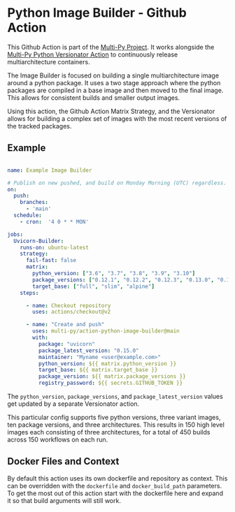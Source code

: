 # Python Image Builder - Github Action

This Github Action is part of the [Multi-Py Project](https://github.com/multi-py). It works alongside the [Multi-Py Python Versionator Action](https://github.com/multi-py/action-python-versionator) to continuously release multiarchitecture containers.

The Image Builder is focused on building a single multiarchitecture image around a python package. It uses a two stage approach where the python packages are compiled in a base image and then moved to the final image. This allows for consistent builds and smaller output images.

Using this action, the Github Action Matrix Strategy, and the Versionator allows for building a complex set of images with the most recent versions of the tracked packages.

## Example

```yaml

name: Example Image Builder

# Publish on new pushed, and build on Monday Morning (UTC) regardless.
on:
  push:
    branches:
      - 'main'
  schedule:
    - cron:  '4 0 * * MON'

jobs:
  Uvicorn-Builder:
    runs-on: ubuntu-latest
    strategy:
      fail-fast: false
      matrix:
        python_version: ["3.6", "3.7", "3.8", "3.9", "3.10"]
        package_versions: ["0.12.1", "0.12.2", "0.12.3", "0.13.0", "0.13.1", "0.13.2", "0.13.3", "0.13.4", "0.14.0", "0.15.0"]
        target_base: ["full", "slim", "alpine"]
    steps:

      - name: Checkout repository
        uses: actions/checkout@v2

      - name: "Create and push"
        uses: multi-py/action-python-image-builder@main
        with:
          package: "uvicorn"
          package_latest_version: "0.15.0"
          maintainer: "Myname <user@example.com>"
          python_version: ${{ matrix.python_version }}
          target_base: ${{ matrix.target_base }}
          package_version: ${{ matrix.package_versions }}
          registry_password: ${{ secrets.GITHUB_TOKEN }}
```

The `python_version`, `package_versions`, and `package_latest_version` values get updated by a separate Versionator action.

This particular config supports five python versions, three variant images, ten package versions, and three architectures. This results in 150 high level images each consisting of three architectures, for a total of 450 builds across 150 workflows on each run.

## Docker Files and Context

By default this action uses its own dockerfile and repository as context. This can be overridden with the `dockerfile` and `docker_build_path` parameters. To get the most out of this action start with the dockerfile here and expand it so that build arguments will still work.
